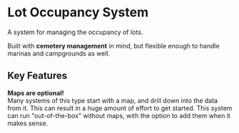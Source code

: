 # Lot Occupancy System

A system for managing the occupancy of lots.

Built with **cemetery management** in mind, but flexible enough to handle marinas and campgrounds as well.

## Key Features

**Maps are optional!**<br />
Many systems of this type start with a map, and drill down into the data from it.
This can result in a huge amount of effort to get started.
This system can run "out-of-the-box" without maps, with the option to add them when it makes sense.